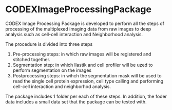 # CODEXImageProcessingPackage

CODEX Image Processing Package is developed to perform all the steps of processing of the multiplexed imaging data from raw images to deep analysis such as cell-cell interaction and Neighborhood analysis.

The procedure is divided into three steps
1. Pre-processing steps: in which raw images will be registered and stitched together. 
2. Segmentation step: in which Ilastik and cell profiler will be uzed to perform segmentation on the images
3. Postprocessing steps: in wihch the segmentation mask will be used to read the single cell protein expression, cell type calling and performing cell-cell interaction and neighborhod analysis. 

The package includes 1 folder per each of these steps. In addition, the foder data includes a small data set that the package can be tested with. 

